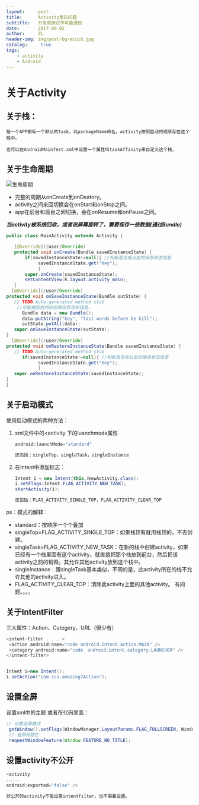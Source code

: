 ```yaml
---
layout:     post
title:      Activity常见问题
subtitle:   开发或面试中可能遇到
date:       2017-09-02
author:     ZL
header-img: img/post-bg-miui6.jpg
catalog: 	 true
tags:
    - activity
    - Android
---
```


# 关于Activity #
## 关于栈： ##
    每一个APP都有一个默认的task，以packageName命名，activity按照启动的顺序存在这个栈中。
    
    也可以在AndroidMainfest.xml中设置一个属性叫taskAffinity来自定义这个栈。
    
## 关于生命周期 ##
![生命周期](https://i.imgur.com/YsuQUhz.png)
- 完整的周期从onCreate到onDeatory。
- activity之间来回切换会在onStart和onStop之间。
- app在前台和后台之间切换，会在onResume和onPause之间。

***当activity被系统回收，或者说屏幕旋转了，需要保存一些数据(通过Bundle)***
 ```java
public class MainActivity extends Activity {

    [@Override](/user/Override)
    protected void onCreate(Bundle savedInstanceState) {
        if(savedInstanceState!=null){ //判断是否有以前的保存状态信息
             savedInstanceState.get("Key"); 
             }
        super.onCreate(savedInstanceState);
        setContentView(R.layout.activity_main);
    }
   [@Override](/user/Override)
protected void onSaveInstanceState(Bundle outState) {
    // TODO Auto-generated method stub
     //可能被回收内存前保存状态和信息，
       Bundle data = new Bundle(); 
       data.putString("key", "last words before be kill");
       outState.putAll(data);
    super.onSaveInstanceState(outState);
}
   [@Override](/user/Override)
protected void onRestoreInstanceState(Bundle savedInstanceState) {
    // TODO Auto-generated method stub
       if(savedInstanceState!=null){ //判断是否有以前的保存状态信息
             savedInstanceState.get("Key"); 
             }
    super.onRestoreInstanceState(savedInstanceState);
}
}
 ```     

## 关于启动模式 ##
使用启动模式的两种方法：
1. xml文件中的<activity 下的luanchmode属性
	 ``` java
	android:launchMode="standard"

	还包括：singleTop，singleTask，singleInstance
	 ``` 
2. 在Intent中添加标志：
 	 ``` java
	Intent i = new Intent(this,ＮewActivity.class);
    i.setFlags(Intent.FLAG_ACTIVITY_NEW_TASK);
    startActivity(i);

    还包括：FLAG_ACTIVITY_SINGLE_TOP，FLAG_ACTIVITY_CLEAR_TOP
	 ``` 
  ps：模式的解释：
	

- standard：按顺序一个个叠加
- singleTop=FLAG_ACTIVITY_SINGLE_TOP：如果栈顶有就用栈顶的，不去创建。
- singleTask=FLAG_ACTIVITY_NEW_TASK：在新的栈中创建activity，如果已经有一个栈里面有这个activity，就直接把那个栈放到前台，然后把该activity之前的销毁。其允许其他activity放到这个栈中。
- singleInstance：跟singleTask基本类似，不同的是，此activity所在的栈不允许其他的activity进入。
- FLAG_ACTIVITY_CLEAR_TOP：清除此activity上面的其他activity。
	有问题。。。。

## 关于IntentFilter ##
三大属性：Action、Category、URL（很少有）
  ```java
<intent-filter . . . >
   <action android:name="code android.intent.action.MAIN" />
   <category android:name="code　android.intent.category.LAUNCHER" />
</intent-filter>


Intent i=new Intent(); 
i.setAction("com.scu.amazing7Action");
  ```
## 设置全屏 ##
设置xml中的主题
或者在代码里面：
```java
// 设置全屏模式
 getWindow().setFlags(WindowManager.LayoutParams.FLAG_FULLSCREEN, WindowManager.LayoutParams.FLAG_FULLSCREEN); 
 // 去除标题栏
 requestWindowFeature(Window.FEATURE_NO_TITLE);
```

## 设置activity不公开 ##
```java
<activity  
．．．．．． 
android:exported="false" /> 

非公开的activity不能设置intentfilter，也不需要设置。
```

